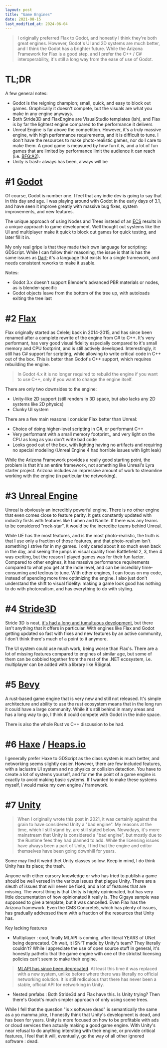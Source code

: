 ```yaml
---
layout: post
title: "Game Engines"
date: 2021-08-15
last_modified_at: 2024-06-04
---
```


> I originally preferred Flax to Godot, and honestly I think they're both great engines. However, Godot's UI and 2D systems are much better, and I think the Godot has a brighter future. While the Arizona Framework for Flax is a good step, and I prefer the C++ / C# interoperability, it's still a long way from the ease of use of Godot.

# TL;DR

A few general notes:
- Godot is the reigning champion; small, quick, and easy to block out games. Graphically it doesn't compete, but the visuals are what you make in any engine anyways.
- Both Stride3D and FlaxEngine are VisualStudio templates (ish), and Flax is by far the lightest engine compared to the performance it delivers
- Unreal Engine is far above the competition. However, it's a truly massive engine, with high performance requirements, and it is difficult to tune. I don't have the resources to make photo-realistic games, nor do I care to make them. A good game is measured by how fun it is, and a lot of fun games that are limited by performance limit the audience it can reach (i.e. [BFG:A2](https://store.steampowered.com/app/573100/Battlefleet_Gothic_Armada_2/)).
- Unity is trash: always has been, always will be

# #1 [Godot](https://godotengine.org/)
Of course, Godot is number one. I feel that any indie dev is going to say that in this day and age. I was playing around with Godot in the early days of 3.1, and have seen it improve greatly with massive bug fixes, system improvements, and new features.

The unique approach of using Nodes and Trees instead of an [ECS](https://en.wikipedia.org/wiki/Entity_component_system) results in a unique approach to game development. Well thought out systems like the UI and multiplayer make it quick to block out games for quick testing, and later fill it in.

My only real gripe is that they made their own language for scripting: GDScript. While I can follow their reasoning, the issue is that is has the same issues as [Dart](https://dart.dev/); it's a language that exists for a single framework, and needs consistent reworks to make it usable.

Notes:
- Godot 3.x doesn't support Blender's advanced PBR materials or nodes, as is blender-specific
- Godot objects leave from the bottom of the tree up, with autoloads exiting the tree last

# #2 [Flax](https://flaxengine.com/)
Flax originally started as Celelej back in 2014-2015, and has since been renamed after a complete rewrite of the engine from C# to C++. It's very performant, has very good visual fidelity especially compared to it's small memory and CPU footprint, and is still actively developed. Interestingly, it still has C# support for scripting, while allowing to write critical code in C++ out of the box. This is better than Godot's C++ support, which requires rebuilding the engine.

> In Godot 4.x it is no longer required to rebuild the engine if you want to use C++, only if you want to change the engine itself.

There are only two downsides to the engine:
- Unity-like 2D support (still renders in 3D space, but also lacks any 2D systems like 2D physics)
- Clunky UI system

There are a few main reasons I consider Flax better than Unreal:
- Choice of doing higher-level scripting in C#, or performant C++
- Very performant with a small memory footprint,, and very light on the CPU as long as you don't write bad code
- Looks good out of the box, with lighting having no artifacts and requiring no special modeling (Unreal Engine 4 had horrible issues with light leak)

While the Arizona Framework provides a really good starting point, the problem is that it's an entire framework, not something like Unreal's Lyra starter project. Arizona includes an impressive amount of work to streamline working with the engine (in particular the networking).

# #3 [Unreal Engine ](https://www.unrealengine.com/en-US)
Unreal is obviously an incredibly powerful engine. There is no other engine that even comes close to feature parity. It gets constantly updated with industry firsts with features like Lumen and Nanite. If there was any teams to be considered "rock-star", it would be the incredibe teams behind Unreal.

While UE has the most features, and is the most photo-realistic, the truth is that I use only a fraction of those features, and that photo-realism isn't something I strive for in my games. I only cared about it so much even back in the day, and seeing the jumps in visual quality from Battlefield 2, 3, then 4 was exciting, but the reason I played games was for their fun factor. Compared to other engines, it has massive performance requirements compared to what you get at the indie level, and can be incredibly time-consuming and tedious to tune. With other engines, I can focus on my code, instead of spending more time optimizing the engine. I also just don't understand the shift to visual fidelity: making a game look good has nothing to do with photorealism, and has everything to do with styling.

# #4 [Stride3D](https://www.stride3d.net/)
Stride 3D is neat, [it's had a long and tumultuous development](https://www.youtube.com/watch?v=gNZ6Gm3kRMI), but there isn't anything that it offers in particular. With engines like Flax and Godot getting updated so fast with fixes and new features by an active community, I don't think there's much of a point to it anymore. 

The UI system could use much work, being worse than Flax's. There are a lot of missing features compared to engines of similar age, but some of them can be cobbled together from the rest of the .NET ecosystem, i.e. multiplayer can be added with a library like RSignal.

# #5 [Bevy](https://bevyengine.org/)
A rust-based game engine that is very new and still not released. It's simple architecture and ability to use the rust ecosystem means that in the long run it could have a large community. While it's still behind in many areas and has a long way to go, I think it could compete with Godot in the indie space.

There is also the whole Rust vs C++ discussion to be had.

# #6 [Haxe](https://haxe.org/blog/shirogames-stack/) / [Heaps.io](https://heaps.io/index.html)
I generally prefer Haxe to GDScript as the class system is much better, and networking seems slightly easier. However, there are few included features, with a laclustre UI system and no physics or collision detection. You have to create a lot of systems yourself, and for me the point of a game engine is exactly to avoid making basic systems. If I wanted to make these systems myself, I would make my own engine / framework.

# #7 [Unity](https://unity.com/)
> When I originally wrote this post in 2021, it was certainly against the grain to have considered Unity a "bad engine". My reasons at the time, which I still stand by, are still stated below. Nowadays, it's more mainstream that Unity is considered a "bad engine", but mostly due to the Runtime fees they had planned to add. While the licensing issues have always been a part of Unity, I find that the engine and editor themselves have been going downhill for years.

Some may find it weird thet Unity classes so low. Keep in mind, I do think Unity has its place; the trash.

Anyone with either cursory knowledge or who has tried to publish a game should be well versed in the various issues that plague Unity. There are a sleuth of issues that will never be fixed, and a lot of features that are missing. The worst thing is that Unity is highly opinionated, but has very little documentation of how opinionated it really is. The Gigaya sample was supposed to give a template, but it was cancelled. Even Flax has the Arizona framework. Even the CMS Concrete5, which has plenty of issues, has gradually addressed them with a fraction of the resources that Unity has.

Key lacking features
- Multiplayer : cool, finally MLAPI is coming, after literal YEARS of UNet being deprecated. Oh wait, it ISN'T made by Unity's team? They literally couldn't? 
	While I appreciate the use of open source stuff in general, it's honestly pathetic that the game engine with one of the strictist licensing policies can't seem to make their engine.
> [MLAPI has since been deprecated](https://docs-multiplayer.unity3d.com/netcode/current/installation/upgrade_from_mlapi/). At least this time it was replaced with a new system, unlike before where there was literally no official networking solution. It is still rediculous that there has never been a stable, official API for networking in Unity.
- Nested prefabs : Both Stride3d and Flax have this. Is Unity trying? Then there's Godot's much simpler approach of only using scene trees.

While I fell that the question "is x software dead" is semantically the same as a yo mamma joke, I honestly think that Unity's development is dead, and has been for years. Unity is more focused on how to be profitable with ads or cloud services then actually making a good game engine. With Unity's near refusal to do anything intersting with their engine, or provide critical features, I feel that it will, eventually, go the way of all other ignored software : dead.
